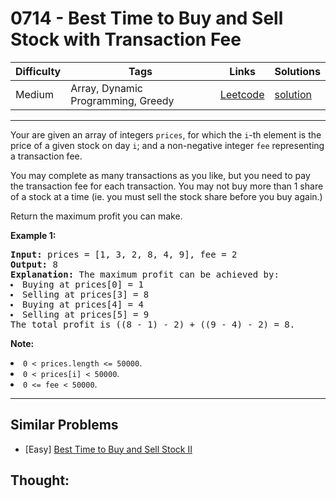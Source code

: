 # 0714 - Best Time to Buy and Sell Stock with Transaction Fee

Difficulty  | Tags | Links | Solutions
----------- | ---- | ----- | -----
Medium | Array, Dynamic Programming, Greedy | [Leetcode](https://leetcode.com/problems/best-time-to-buy-and-sell-stock-with-transaction-fee) | [solution](https://leetcode.com/problems/best-time-to-buy-and-sell-stock-with-transaction-fee/solution/)


-----------

<p>Your are given an array of integers <code>prices</code>, for which the <code>i</code>-th element is the price of a given stock on day <code>i</code>; and a non-negative integer <code>fee</code> representing a transaction fee.</p>
<p>You may complete as many transactions as you like, but you need to pay the transaction fee for each transaction.  You may not buy more than 1 share of a stock at a time (ie. you must sell the stock share before you buy again.)</p>
<p>Return the maximum profit you can make.</p>

<p><b>Example 1:</b><br />
<pre>
<b>Input:</b> prices = [1, 3, 2, 8, 4, 9], fee = 2
<b>Output:</b> 8
<b>Explanation:</b> The maximum profit can be achieved by:
<li>Buying at prices[0] = 1</li><li>Selling at prices[3] = 8</li><li>Buying at prices[4] = 4</li><li>Selling at prices[5] = 9</li>The total profit is ((8 - 1) - 2) + ((9 - 4) - 2) = 8.
</pre>
</p>

<p><b>Note:</b>
<li><code>0 < prices.length <= 50000</code>.</li>
<li><code>0 < prices[i] < 50000</code>.</li>
<li><code>0 <= fee < 50000</code>.</li>
</p>

-----------


## Similar Problems

- [Easy] [Best Time to Buy and Sell Stock II](best-time-to-buy-and-sell-stock-ii)




## Thought:
